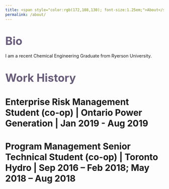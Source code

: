 ```yaml
---
title: <span style="color:rgb(172,108,130); font-size:1.25em;">About</span>
permalink: /about/
---
```

# <span style="color:rgb(104,92,121);font-size:1.25em;">Bio</span>
I am a recent Chemical Engineering Graduate from Ryerson University.

# <span style="color:rgb(104,92,121);font-size:1.25em;">Work History</span>

# <span style="font-size:1em;">Enterprise Risk Management Student (co-op) | Ontario Power Generation | Jan 2019 - Aug 2019</span>
# <span style="font-size:1em;">Program Management Senior Technical Student (co-op) | Toronto Hydro | Sep 2016 – Feb 2018; May 2018 – Aug 2018</span>
